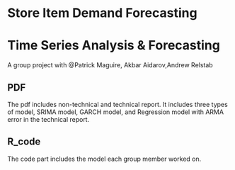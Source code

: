 # Store Item Demand Forecasting 
# Time Series Analysis & Forecasting

A group project with @Patrick Maguire, Akbar Aidarov,Andrew Relstab

## PDF
The pdf includes non-technical and technical report. It includes three types of model, SRIMA model, GARCH model, and Regression model with ARMA error in the technical report.

## R_code
The code part includes the model each group member worked on.
